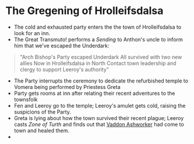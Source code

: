 <!-- TITLE: 2020 04 18 -->
<!-- SUBTITLE: A quick summary of 2020 04 18 -->

# The Gregening of Hrolleifsdalsa
- The cold and exhausted party enters the the town of Hrolleifsdalsa to look for an inn.
- The Great Transmuto! performs a *Sending* to Anthon's uncle to inform him that we've escaped the Underdark: 
> "Arch Bishop's Party escaped Underdark
> All survived with two new allies
> Now in Hrolleifsdalsa in North
> Contact town leadership and clergy to support Leeroy's authority"
- The Party interrupts the ceremony to dedicate the refurbished temple to Vomera being performed by Priestess Greta
- Party gets rooms at inn after relating their recent adventures to the townsfolk
- Fen and Leeroy go to the temple; Leeroy's amulet gets cold, raising the suspicions of the Party.
- Greta is lying about how the town survived their recent plague; Leeroy casts *Zone of Turth* and finds out that [Vaddon Ashworker](http://elestel.eastus2.cloudapp.azure.com/public/people/npcs/victor-pendersen) had come to town and healed them.
- 